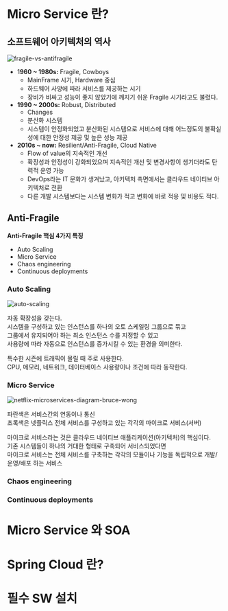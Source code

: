 # Micro Service 란? 
## 소프트웨어 아키텍처의 역사 
![fragile-vs-antifragile](https://user-images.githubusercontent.com/50267433/137252210-4e21d053-af71-4968-b670-e71947f2d907.png)

* 1**960 ~ 1980s:** Fragile, Cowboys
    * MainFrame 시기, Hardware 중심    
    * 하드웨어 사양에 따라 서비스를 제공하는 시기    
    * 장비가 비싸고 성능이 좋지 않았기에 깨지기 쉬운 Fragile 시기라고도 불렸다.   
* **1990 ~ 2000s:** Robust, Distributed  
    * Changes 
    * 분산화 시스템 
    * 시스템이 안정화되었고 분산화된 시스템으로 
      서비스에 대해 어느정도의 불확실성에 대한 안정성 제공 및 높은 성능 제공  
* **2010s ~ now:** Resilient/Anti-Fragile, Cloud Native
    * Flow of value의 지속적인 개선 
    * 확장성과 안정성이 강화되었으며 지속적인 개선 및 변경사항이 생기더라도 탄력적 운영 가능     
    * DevOps라는 IT 문화가 생겨났고, 아키텍처 측면에서는 클라우드 네이티브 아키텍처로 전환    
    * 다른 개발 시스템보다는 시스템 변화가 적고 변화에 바로 적응 및  비용도 적다.     

## Anti-Fragile

**Anti-Fragile 핵심 4가지 특징**   
* Auto Scaling    
* Micro Service 
* Chaos engineering   
* Continuous deployments   

### Auto Scaling    
![auto-scaling](https://user-images.githubusercontent.com/50267433/137252570-796968ee-cc75-43b4-a139-609cb684433f.jpg)     

자동 확장성을 갖는다.    
시스템을 구성하고 있는 인스턴스를 하나의 오토 스케일링 그룹으로 묶고        
그룹에서 유지되어야 하는 최소 인스턴스 수를 지정할 수 있고        
사용량에 따라 자동으로 인스턴스를 증가시킬 수 있는 환경을 의미한다.    
    
특수한 시즌에 트래픽이 몰릴 때 주로 사용한다.        
CPU, 메모리, 네트워크, 데이터베이스 사용량이나 조건에 따라 동작한다.   

### Micro Service    
  
![netflix-microservices-diagram-bruce-wong](https://user-images.githubusercontent.com/50267433/137252863-c948ff61-5711-4a98-beed-9df86fa44991.jpg)
        
파란색은 서비스간의 연동이나 통신       
초록색은 넷플릭스 전체 서비스를 구성하고 있는 각각의 마이크로 서비스(서버)       
         
마이크로 서비스라는 것은 클라우드 네이티브 애플리케이션(아키텍처)의 핵심이다.       
기존 시스템들이 하나의 거대한 형태로 구축되어 서비스되었다면          
마이크로 서비스는 전체 서비스를 구축하는 각각의 모듈이나 기능을 독립적으로 개발/운영/배포 하는 서비스    

### Chaos engineering   

### Continuous deployments   


# Micro Service 와 SOA   



# Spring Cloud 란?
# 필수 SW 설치 

